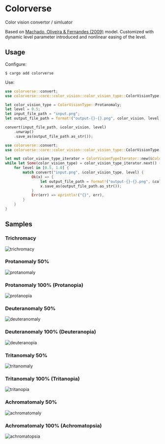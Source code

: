 # Colorverse

Color vision convertor / simluator

Based on [Machado, Oliveira & Fernandes (2009)](https://www.inf.ufrgs.br/~oliveira/pubs_files/CVD_Simulation/CVD_Simulation.html) model.
Customized with dynamic level parameter introduced and nonlinear easing of the level.

## Usage

Configure:

```console
$ cargo add colorverse
```

Use:

```rust
use colorverse::convert;
use colorverse::core::color_vision::color_vision_type::ColorVisionType;

let color_vision_type = ColorVisionType::Protanomaly;
let level = 0.5;
let input_file_path = "input.png";
let output_file_path = format!("output-{}-{}.png", color_vision, level * 100.0);

convert(input_file_path, &color_vision, level)
    .unwrap()
    .save_as(output_file_path.as_str());
```

```rust
use colorverse::convert;
use colorverse::core::color_vision::color_vision_type::ColorVisionType;

let mut color_vision_type_iterator = ColorVisionTypeIterator::new(&ColorVisionType::Trichromacy);
while let Some(color_vision_type) = color_vision_type_iterator.next() {
    for level in [0.5, 1.0] {
        match convert("input.png", &color_vision_type, level) {
            Ok(x) => {
                let output_file_path = format!("output-{}-{}.png", &color_vision_type, level * 100.0);
                x.save_as(output_file_path.as_str());
            }
            Err(err) => eprintln!("{}", err),
        }
    }
}
```

## Samples

### Trichromacy

![trichromacy](docs/assets/trichromacy.png)

### Protanomaly 50%

![protanomaly](docs/assets/protanomaly-50.png)

### Protanomaly 100% (Protanopia)

![protanopia](docs/assets/protanomaly-100.png)

### Deuteranomaly 50%

![deuteranomaly](docs/assets/deuteranomaly-50.png)

### Deuteranomaly 100% (Deuteranopia)

![deuteranopia](docs/assets/deuteranomaly-100.png)

### Tritanomaly 50%

![tritanomaly](docs/assets/tritanomaly-50.png)

### Tritanomaly 100% (Tritanopia)

![tritanopia](docs/assets/tritanomaly-100.png)

### Achromatomaly 50%

![achromatomaly](docs/assets/achromatomaly-50.png)

### Achromatomaly 100% (Achromatopsia)

![achromatopsia](docs/assets/achromatomaly-100.png)
